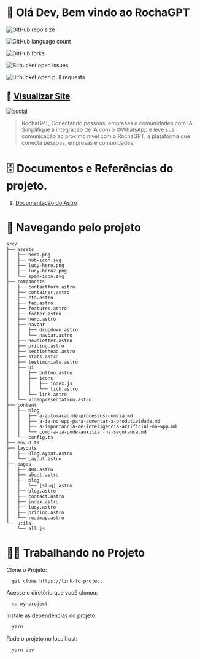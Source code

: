 # 👋 Olá Dev, Bem vindo ao RochaGPT

![GitHub repo size](https://img.shields.io/github/repo-size/marlonfrade/project-rochaGPT-presentation?style=for-the-badge)

![GitHub language count](https://img.shields.io/github/languages/count/marlonfrade/project-rochaGPT-presentation?style=for-the-badge)

![GitHub forks](https://img.shields.io/github/forks/marlonfrade/project-rochaGPT-presentation?style=for-the-badge)

![Bitbucket open issues](https://img.shields.io/bitbucket/issues/marlonfrade/project-rochaGPT-presentation?style=for-the-badge)

![Bitbucket open pull requests](https://img.shields.io/bitbucket/pr-raw/marlonfrade/project-rochaGPT-presentation?style=for-the-badge)

## 🚀 [Visualizar Site](https://rochagpt.ai/)

![social](https://github.com/marlonfrade/project-rochaGPT-presentation/assets/84466506/1922b29f-032a-42ab-a326-8ad742fb26a3)


> RochaGPT, Conectando pessoas, empresas e comunidades com IA. Simplifique a integração de IA com o ©WhatsApp e leve sua comunicação ao próximo nível com o RochaGPT, a plataforma que conecta pessoas, empresas e comunidades.

# 🗄️ Documentos e Referências do projeto.

1. [Documentação do Astro](https://docs.astro.build/pt-br/getting-started/)

# 🌳 Navegando pelo projeto

```
src/
├── assets
│   ├── hero.png
│   ├── hub-icon.svg
│   ├── lucy-hero.png
│   ├── lucy-hero2.png
│   └── spam-icon.svg
├── components
│   ├── contactform.astro
│   ├── container.astro
│   ├── cta.astro
│   ├── faq.astro
│   ├── features.astro
│   ├── footer.astro
│   ├── hero.astro
│   ├── navbar
│   │   ├── dropdown.astro
│   │   └── navbar.astro
│   ├── newsletter.astro
│   ├── pricing.astro
│   ├── sectionhead.astro
│   ├── stats.astro
│   ├── testimonials.astro
│   ├── ui
│   │   ├── button.astro
│   │   ├── icons
│   │   │   ├── index.js
│   │   │   └── tick.astro
│   │   └── link.astro
│   └── videopresentation.astro
├── content
│   ├── blog
│   │   ├── a-automacao-de-processos-com-ia.md
│   │   ├── a-ia-no-wpp-para-aumentar-a-produtividade.md
│   │   ├── a-importancia-de-inteligencia-artificial-no-wpp.md
│   │   └── como-a-ia-pode-auxiliar-na-seguranca.md
│   └── config.ts
├── env.d.ts
├── layouts
│   ├── BlogLayout.astro
│   └── Layout.astro
├── pages
│   ├── 404.astro
│   ├── about.astro
│   ├── blog
│   │   └── [slug].astro
│   ├── blog.astro
│   ├── contact.astro
│   ├── index.astro
│   ├── lucy.astro
│   ├── pricing.astro
│   └── roadmap.astro
└── utils
    └── all.js
```

# 👨‍💻 Trabalhando no Projeto

Clone o Projeto:

```bash
  git clone https://link-to-project
```

Acesse o diretório que você clonou:

```bash
  cd my-project
```

Instale as dependências do projeto:

```bash
  yarn
```

Rode o projeto no localhost:

```bash
  yarn dev
```
